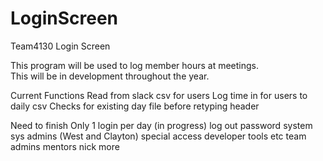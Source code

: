 # LoginScreen
Team4130 Login Screen

This program will be used to log member hours at meetings.  
This will be in development throughout the year.

Current Functions
  Read from slack csv for users
  Log time in for users to daily csv
  Checks for existing day file before retyping header

Need to finish
  Only 1 login per day (in progress)
  log out
  password system
  sys admins (West and Clayton)
     special access
     developer tools
     etc
  team admins
    mentors
    nick
  more
  
